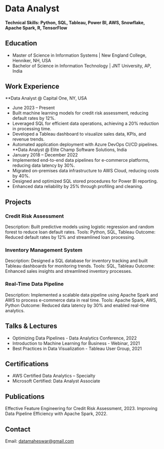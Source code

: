 # Data Analyst
#### Technical Skills: Python, SQL, Tableau, Power BI, AWS, Snowflake, Apache Spark, R, TensorFlow

## Education
- Master of Science in Information Systems | New England College, Henniker, NH, USA
- Bachelor of Science in Information Technology | JNT University, AP, India
## Work Experience
**Data Analyst @ Capital One, NY, USA
- June 2023 – Present
- Built machine learning models for credit risk assessment, reducing default rates by 12%.
- Leveraged SQL for efficient data operations, achieving a 20% reduction in processing time.
- Developed a Tableau dashboard to visualize sales data, KPIs, and revenue trends.
- Automated application deployment with Azure DevOps CI/CD pipelines.
**Data Analyst @ Elite Champ Software Solutions, India
- January 2018 – December 2022
- Implemented end-to-end data pipelines for e-commerce platforms, reducing data latency by 30%.
- Migrated on-premises data infrastructure to AWS Cloud, reducing costs by 40%.
- Designed and optimized SQL stored procedures for Power BI reporting.
- Enhanced data reliability by 25% through profiling and cleaning.
## Projects
### Credit Risk Assessment
Description:
Built predictive models using logistic regression and random forest to reduce loan default rates.
Tools: Python, SQL, Tableau
Outcome: Reduced default rates by 12% and streamlined loan processing.

### Inventory Management System
Description:
Designed a SQL database for inventory tracking and built Tableau dashboards for monitoring trends.
Tools: SQL, Tableau
Outcome: Enhanced sales insights and streamlined inventory processes.

### Real-Time Data Pipeline
Description:
Implemented a scalable data pipeline using Apache Spark and AWS to process e-commerce data in real time.
Tools: Apache Spark, AWS, Python
Outcome: Reduced data latency by 30% and enabled real-time analytics.

## Talks & Lectures
- Optimizing Data Pipelines - Data Analytics Conference, 2022
- Introduction to Machine Learning for Business - Webinar, 2021
- Best Practices in Data Visualization - Tableau User Group, 2021
## Certifications
- AWS Certified Data Analytics – Specialty
- Microsoft Certified: Data Analyst Associate
## Publications
Effective Feature Engineering for Credit Risk Assessment, 2023.
Improving Data Pipeline Efficiency with Apache Spark, 2022.
## Contact
Email: datamaheswar@gmail.com
